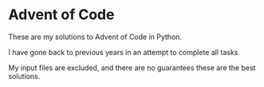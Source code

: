 Advent of Code
==============

These are my solutions to Advent of Code in Python. 

I have gone back to previous years in an attempt to complete all tasks.

My input files are excluded, and there are no guarantees these are the best solutions.